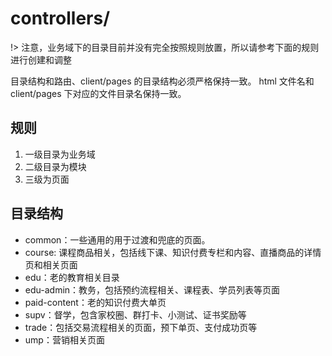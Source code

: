 # controllers/

!> 注意，业务域下的目录目前并没有完全按照规则放置，所以请参考下面的规则进行创建和调整

目录结构和路由、client/pages 的目录结构必须严格保持一致。
html 文件名和 client/pages 下对应的文件目录名保持一致。

## 规则

1. 一级目录为业务域
2. 二级目录为模块
3. 三级为页面


## 目录结构

- common：一些通用的用于过渡和兜底的页面。
- course: 课程商品相关，包括线下课、知识付费专栏和内容、直播商品的详情页和相关页面
- edu：老的教育相关目录
- edu-admin：教务，包括预约流程相关、课程表、学员列表等页面
- paid-content：老的知识付费大单页
- supv：督学，包含家校圈、群打卡、小测试、证书奖励等
- trade：包括交易流程相关的页面，预下单页、支付成功页等
- ump：营销相关页面
